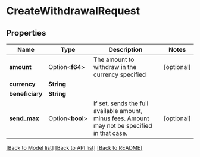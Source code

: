 # CreateWithdrawalRequest

## Properties

Name | Type | Description | Notes
------------ | ------------- | ------------- | -------------
**amount** | Option<**f64**> | The amount to withdraw in the currency specified | [optional]
**currency** | **String** |  | 
**beneficiary** | **String** |  | 
**send_max** | Option<**bool**> | If set, sends the full available amount, minus fees. Amount may not be specified in that case.  | [optional]

[[Back to Model list]](../README.md#documentation-for-models) [[Back to API list]](../README.md#documentation-for-api-endpoints) [[Back to README]](../README.md)


